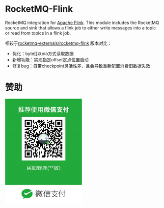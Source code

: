 # RocketMQ-Flink

RocketMQ integration for [Apache Flink](https://flink.apache.org/). This module includes the RocketMQ source and sink that allows a flink job to either write messages into a topic or read from topics in a flink job.

相较于[rocketmq-externals/rocketmq-flink](https://github.com/duhanmin/rocketmq-externals/tree/master/rocketmq-flink) 版本对比：

* 优化：byte[]以nio方式读取数据
* 新增功能：实现指定offset定点位置启动
* 修复bug：自带checkpoint灵活性差，且会导致重新配置消费旧数据失效

# 赞助
<img src="https://github.com/duhanmin/mathematics-statistics-python/blob/master/images/90f9a871536d5910cad6c10f0297fc7.jpg" width="250">
